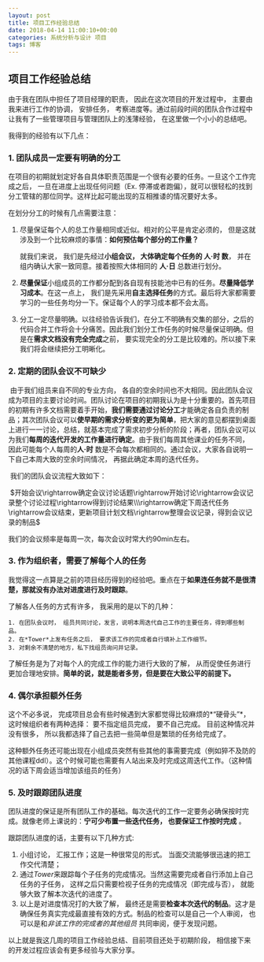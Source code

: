 ```yaml
---
layout: post
title: 项目工作经验总结
date: 2018-04-14 11:00:10+00:00
categories: 系统分析与设计 项目
tags: 博客
---
```




## 项目工作经验总结

由于我在团队中担任了项目经理的职责， 因此在这次项目的开发过程中， 主要由我来进行工作的协调， 安排任务， 考察进度等。通过前段时间的团队合作过程中让我有了一些管理项目与管理团队上的浅薄经验， 在这里做一个小小的总结吧。

我得到的经验有以下几点：

### 1. 团队成员一定要有明确的分工

在项目的初期就划定好各自具体职责范围是一个很有必要的任务。一旦这个工作完成之后， 一旦在进度上出现任何问题（Ex. 停滞或者跑偏），就可以很轻松的找到分工管辖的那位同学。这样比起可能出现的互相推诿的情况要好太多。

在划分分工的时候有几点需要注意：

1. 尽量保证每个人的总工作量相同或近似。相对的公平是肯定必须的， 但是这就涉及到一个比较麻烦的事情：**如何预估每个部分的工作量？**

   就我们来说， 我们是先经过**小组会议， 大体确定每个任务的 人·时 数**， 并在组内确认大家一致同意。接着按照大体相同的 **人·日** 总数进行划分。

2. **尽量保证**小组成员的工作都分配到各自现有技能池中已有的任务。**尽量降低学习成本**。在这一点上， 我们是先采用**自主选择任务**的方式。最后将大家都需要学习的一些任务均分一下。保证每个人的学习成本都不会太高。

3. 分工一定尽量明确。以往经验告诉我们，在分工不明确有交集的部分，之后的代码合并工作将会十分痛苦。因此我们划分工作任务的时候尽量保证明确。但是在**需求文档没有完全完成**之前， 要实现完全的分工是比较难的。所以接下来我们将会继续把分工明晰化。



### 2. 定期的团队会议不可缺少

​	由于我们组员来自不同的专业方向， 各自的空余时间也不大相同。因此团队会议成为项目的主要讨论时间。团队讨论在项目的初期我认为是十分重要的。首先项目的初期有许多文档需要着手开始，**我们需要通过讨论分工**才能确定各自负责的制品；其次团队会议可以**使早期的需求分析变的更为简单**，把大家的意见都摆到桌面上进行一一讨论，总结，就基本完成了需求初步分析的阶段；再者，团队会议可以为我们**每周的迭代开发的工作量进行确定**。由于我们每周其他课业的任务不同， 因此可能每个人每周的**人·时** 数是不会每次都相同的。通过会议，大家各自说明一下自己本周大致的空余时间情况， 再据此确定本周的迭代任务。

​	我们的团队会议流程大致如下：

​	$开始会议\rightarrow确定会议讨论话题\rightarrow开始讨论\rightarrow会议记录整个讨论过程\rightarrow得到讨论结果\\\rightarrow确定下周迭代任务\rightarrow会议结束，更新项目计划文档\rightarrow整理会议记录，得到会议记录的制品$

我们的会议频率是每周一次，每次会议时常大约90min左右。



### 3. 作为组织者，需要了解每个人的任务

​	我觉得这一点算是之前的项目经历得到的经验吧。重点在于**如果连任务就不是很清楚，那就没有办法对进度进行及时跟踪**。

了解各人任务的方式有许多， 我采用的是以下的几种：

 	1. 在团队会议时， 组员共同讨论，发言，说明本周迭代自己工作的主要任务，得到哪些制品。
	2. 在*Tower*上发布任务之后， 要求该工作的完成者自行填补上工作细节。
	3. 对剩余不清楚的地方，私下找组员询问并记录。

了解任务是为了对每个人的完成工作的能力进行大致的了解， 从而促使任务进行更加合理地安排。**简单的说，就是能者多劳，但是要在大致公平的前提下。**



### 4. 偶尔承担额外任务

这个不必多说， 完成项目总会有些时候遇到大家都觉得比较麻烦的*“硬骨头”*， 这时候组织者有两种选择： 要不指定组员完成， 要不自己完成。 目前这种情况并没有很多， 所以我都选择了自己去把一些简单但是繁琐的任务给完成了。

这种额外任务还可能出现在小组成员突然有些其他的事需要完成（例如猝不及防的其他课程ddl）。这个时候可能也需要有人站出来及时完成这周迭代工作。（这种情况的话下周会适当增加该组员的任务）



### 5. 及时跟踪团队进度

团队进度的保证是所有团队工作的基础。每次迭代的工作一定要务必确保按时完成。就像老师上课说的：**宁可少布置一些迭代任务， 也要保证工作按时完成**	。 

跟踪团队进度的话，主要有以下几种方式:

1. 小组讨论， 汇报工作；这是一种很常见的形式。 当面交流能够很迅速的把工作交代清楚；
2. 通过*Tower*来跟踪每个子任务的完成情况。当然这需要完成者自行添加上自己任务的子任务， 这样之后只需要检视子任务的完成情况（即完成与否）， 就能够大致了解本次迭代的进度了。
3. 以上是对进度情况打的大致了解， 最终还是需要**检查本次迭代的制品**。这才是确保任务真实完成最直接有效的方式。制品的检查可以是自己一个人审阅， 也可以是和*非该工作的完成者的其他组员* 共同审阅，便于发现问题。



以上就是我这几周的项目工作经验总结、目前项目还处于初期阶段， 相信接下来的开发过程应该会有更多经验与大家分享。

